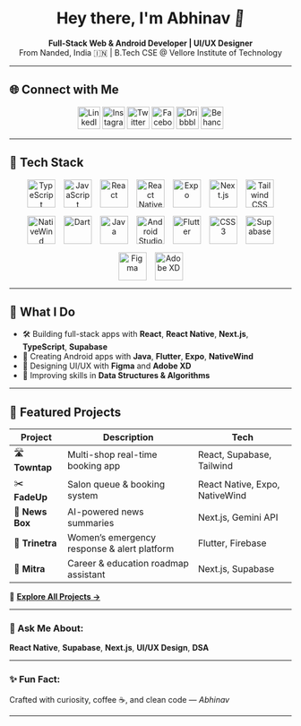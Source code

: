 <h1 align="center">
  Hey there, I'm Abhinav <span class="wave">👋</span>
</h1>

<p align="center">
  <b>Full-Stack Web & Android Developer | UI/UX Designer</b><br />
  From Nanded, India 🇮🇳 | B.Tech CSE @ Vellore Institute of Technology
</p>

---

## 🌐 Connect with Me

<p align="center">
  <a href="https://www.linkedin.com/in/abhinav28birajdar"><img src="https://cdn.jsdelivr.net/gh/devicons/devicon/icons/linkedin/linkedin-original.svg" width="40" title="LinkedIn" /></a>
  <a href="https://www.instagram.com/abhinav28birajdar"><img src="https://cdn-icons-png.flaticon.com/512/2111/2111463.png" width="40" title="Instagram" /></a>
  <a href="https://twitter.com/abhi28birajdar"><img src="https://cdn-icons-png.flaticon.com/512/733/733579.png" width="40" title="Twitter" /></a>
  <a href="https://www.facebook.com/abhinav28birajdar"><img src="https://cdn-icons-png.flaticon.com/512/733/733547.png" width="40" title="Facebook" /></a>
  <a href="https://dribbble.com/abhinav28birajdar"><img src="https://cdn-icons-png.flaticon.com/512/2111/2111402.png" width="40" title="Dribbble" /></a>
  <a href="https://www.behance.net/abhinav28birajdar"><img src="https://cdn-icons-png.flaticon.com/512/733/733609.png" width="40" title="Behance" /></a>
</p>

---

## 🧰 Tech Stack

<p align="center" style="display: flex; flex-wrap: wrap; gap: 15px; justify-content: center;">
  <a href="#"><img src="https://skillicons.dev/icons?i=ts" width="50" title="TypeScript" /></a>
  <a href="#"><img src="https://skillicons.dev/icons?i=js" width="50" title="JavaScript" /></a>
  <a href="#"><img src="https://skillicons.dev/icons?i=react" width="50" title="React" /></a>
  <a href="#"><img src="https://skillicons.dev/icons?i=react" width="50" title="React Native" /></a>
  <a href="#"><img src="https://skillicons.dev/icons?i=expo" width="50" title="Expo" /></a>
  <a href="#"><img src="https://skillicons.dev/icons?i=nextjs" width="50" title="Next.js" /></a>
  <a href="#"><img src="https://skillicons.dev/icons?i=tailwind" width="50" title="Tailwind CSS" /></a>
  <a href="#"><img src="https://raw.githubusercontent.com/abhinav28birajdar/assets/main/nativewind-icon.png" width="50" title="NativeWind" /></a>
  <a href="#"><img src="https://skillicons.dev/icons?i=dart" width="50" title="Dart" /></a>
  <a href="#"><img src="https://skillicons.dev/icons?i=java" width="50" title="Java" /></a>
  <a href="#"><img src="https://skillicons.dev/icons?i=androidstudio" width="50" title="Android Studio" /></a>
  <a href="#"><img src="https://skillicons.dev/icons?i=flutter" width="50" title="Flutter" /></a>
  <a href="#"><img src="https://skillicons.dev/icons?i=css" width="50" title="CSS3" /></a>
  <a href="#"><img src="https://skillicons.dev/icons?i=supabase" width="50" title="Supabase" /></a>
  <a href="#"><img src="https://skillicons.dev/icons?i=figma" width="50" title="Figma" /></a>
  <a href="#"><img src="https://upload.wikimedia.org/wikipedia/commons/c/c2/Adobe_XD_CC_icon.svg" width="50" title="Adobe XD" /></a>
</p>

---

## 🚀 What I Do
- 🛠 Building full-stack apps with **React**, **React Native**, **Next.js**, **TypeScript**, **Supabase**
- 📱 Creating Android apps with **Java**, **Flutter**, **Expo**, **NativeWind**
- 🎨 Designing UI/UX with **Figma** and **Adobe XD**
- 🧠 Improving skills in **Data Structures & Algorithms**

---

## 🌟 Featured Projects

| Project | Description | Tech |
|---------|-------------|------|
| 🛣️ **Towntap** | Multi-shop real-time booking app | React, Supabase, Tailwind |
| ✂️ **FadeUp** | Salon queue & booking system | React Native, Expo, NativeWind |
| 📰 **News Box** | AI-powered news summaries | Next.js, Gemini API |
| 🚨 **Trinetra** | Women’s emergency response & alert platform | Flutter, Firebase |
| 🧭 **Mitra** | Career & education roadmap assistant | Next.js, Supabase |

📁 **[Explore All Projects →](https://github.com/abhinav28birajdar)**

---

### 💬 Ask Me About:
**React Native**, **Supabase**, **Next.js**, **UI/UX Design**, **DSA**

---

### ✨ Fun Fact:
Crafted with curiosity, coffee ☕, and clean code — *Abhinav*

---

<style>
.wave {
  animation: wave-animation 2s infinite;
  display: inline-block;
  transform-origin: 70% 70%;
}
@keyframes wave-animation {
  0% { transform: rotate(0deg); }
  10% { transform: rotate(14deg); }
  20% { transform: rotate(-8deg); }
  30% { transform: rotate(14deg); }
  40% { transform: rotate(-4deg); }
  50% { transform: rotate(10deg); }
  60% { transform: rotate(0deg); }
  100% { transform: rotate(0deg); }
}
img:hover {
  transform: scale(1.15);
  transition: transform 0.2s ease-in-out;
}
</style>
